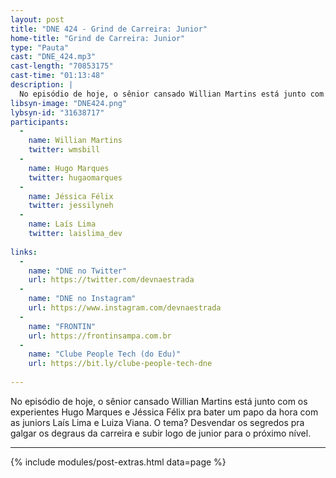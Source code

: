 ```yaml
---
layout: post
title: "DNE 424 - Grind de Carreira: Junior"
home-title: "Grind de Carreira: Junior"
type: "Pauta"
cast: "DNE_424.mp3"
cast-length: "70853175"
cast-time: "01:13:48"
description: |
  No episódio de hoje, o sênior cansado Willian Martins está junto com os experientes Hugo Marques e Jéssica Félix pra bater um papo da hora com as juniors Laís Lima e Luiza Viana. O tema? Desvendar os segredos pra galgar os degraus da carreira e subir logo de junior para o próximo nível.
libsyn-image: "DNE424.png"
lybsyn-id: "31638717"
participants:
  -
    name: Willian Martins
    twitter: wmsbill
  -
    name: Hugo Marques
    twitter: hugaomarques
  -
    name: Jéssica Félix
    twitter: jessilyneh
  -
    name: Laís Lima
    twitter: laislima_dev
    
links:
  -
    name: "DNE no Twitter"
    url: https://twitter.com/devnaestrada
  -
    name: "DNE no Instagram"
    url: https://www.instagram.com/devnaestrada
  -
    name: "FRONTIN"
    url: https://frontinsampa.com.br
  -
    name: "Clube People Tech (do Edu)"
    url: https://bit.ly/clube-people-tech-dne
	
---
```


No episódio de hoje, o sênior cansado Willian Martins está junto com os experientes Hugo Marques e Jéssica Félix pra bater um papo da hora com as juniors Laís Lima e Luiza Viana. O tema? Desvendar os segredos pra galgar os degraus da carreira e subir logo de junior para o próximo nível.

---

{% include modules/post-extras.html data=page %}
